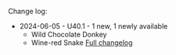 Change log:
* 2024-06-05 - U40.1 - 1 new, 1 newly available
  * Wild Chocolate Donkey
  * Wine-red Snake
[Full changelog](Changelog.md)

